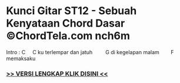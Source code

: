 
 # Kunci Gitar ST12 - Sebuah Kenyataan Chord Dasar ©ChordTela.com nch6m


Intro : C     C ku terlempar dan jatuh         G di kegelapan malam        F memaksaku

###  <a href="https://shortlighzx.web.app?sq=Kunci Gitar ST12 - Sebuah Kenyataan Chord Dasar ©ChordTela.com"> >> VERSI LENGKAP KLIK DISINI << </a>
